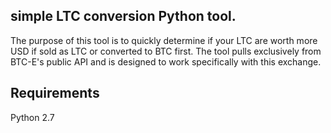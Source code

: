 ## simple LTC conversion Python tool.

The purpose of this tool is to quickly determine if your LTC are worth more USD if sold as LTC or converted to BTC first.
The tool pulls exclusively from BTC-E's public API and is designed to work specifically with this exchange.  

## Requirements

Python 2.7


